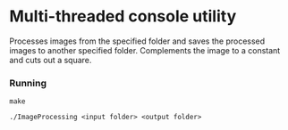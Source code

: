 # Multi-threaded console utility

<p>
Processes images from the specified folder and saves the processed images to another specified folder. Complements the image to a constant and cuts out a square.
</p>


<h3>Running</h3>

```
make
``` 

```
./ImageProcessing <input folder> <output folder>
``` 
